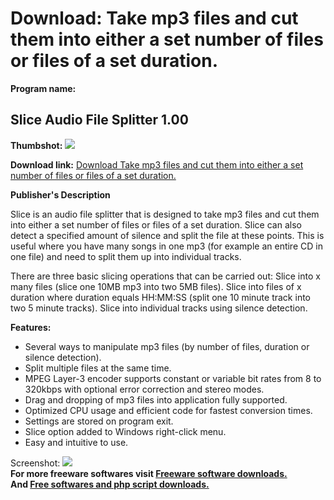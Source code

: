 # Download: Take mp3 files and cut them into either a set number of files or files of a set duration.

**Program name:**

## Slice Audio File Splitter 1.00

  
**Thumbshot:** ![](http://www.freewarefiles.com/screenshot/sliceaudiofs_md.gif)   
  
**Download link:** [Download Take mp3 files and cut them into either a set number of files or files of a set duration.](http://freesoftwares.boysofts.com/Slice-Audio-File-Splitter_program_33137.html)  
  


**Publisher's Description**  
  


Slice is an audio file splitter that is designed to take mp3 files and cut them into either a set number of files or files of a set duration. Slice can also detect a specified amount of silence and split the file at these points. This is useful where you have many songs in one mp3 (for example an entire CD in one file) and need to split them up into individual tracks. 

There are three basic slicing operations that can be carried out: Slice into x many files (slice one 10MB mp3 into two 5MB files). Slice into files of x duration where duration equals HH:MM:SS (split one 10 minute track into two 5 minute tracks). Slice into individual tracks using silence detection.

**Features:**

  * Several ways to manipulate mp3 files (by number of files, duration or silence detection). 
  * Split multiple files at the same time. 
  * MPEG Layer-3 encoder supports constant or variable bit rates from 8 to 320kbps with optional error correction and stereo modes. 
  * Drag and dropping of mp3 files into application fully supported. 
  * Optimized CPU usage and efficient code for fastest conversion times. 
  * Settings are stored on program exit. 
  * Slice option added to Windows right-click menu. 
  * Easy and intuitive to use. 

  
  
Screenshot: ![](http://www.freewarefiles.com/screenshot/sliceaudiofs.gif)   
**For more freeware softwares visit [Freeware software downloads.](http://freesoftwares.boysofts.com/)**   
**And [Free softwares and php script downloads.](http://www.boysofts.com/)**
